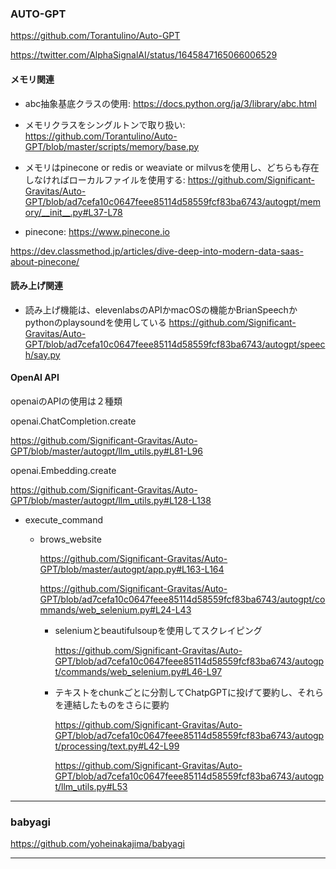 ### AUTO-GPT

https://github.com/Torantulino/Auto-GPT

https://twitter.com/AlphaSignalAI/status/1645847165066006529

#### メモリ関連

- abc抽象基底クラスの使用: 
https://docs.python.org/ja/3/library/abc.html

- メモリクラスをシングルトンで取り扱い: 
https://github.com/Torantulino/Auto-GPT/blob/master/scripts/memory/base.py

- メモリはpinecone or redis or weaviate or milvusを使用し、どちらも存在しなければローカルファイルを使用する: 
https://github.com/Significant-Gravitas/Auto-GPT/blob/ad7cefa10c0647feee85114d58559fcf83ba6743/autogpt/memory/__init__.py#L37-L78


- pinecone: 
https://www.pinecone.io

https://dev.classmethod.jp/articles/dive-deep-into-modern-data-saas-about-pinecone/

#### 読み上げ関連

- 読み上げ機能は、elevenlabsのAPIかmacOSの機能かBrianSpeechかpythonのplaysoundを使用している
https://github.com/Significant-Gravitas/Auto-GPT/blob/ad7cefa10c0647feee85114d58559fcf83ba6743/autogpt/speech/say.py

#### OpenAI API
openaiのAPIの使用は２種類

openai.ChatCompletion.create

https://github.com/Significant-Gravitas/Auto-GPT/blob/master/autogpt/llm_utils.py#L81-L96

openai.Embedding.create

https://github.com/Significant-Gravitas/Auto-GPT/blob/master/autogpt/llm_utils.py#L128-L138

* execute_command

  * brows_website

    https://github.com/Significant-Gravitas/Auto-GPT/blob/master/autogpt/app.py#L163-L164

    https://github.com/Significant-Gravitas/Auto-GPT/blob/ad7cefa10c0647feee85114d58559fcf83ba6743/autogpt/commands/web_selenium.py#L24-L43

    * seleniumとbeautifulsoupを使用してスクレイピング

      https://github.com/Significant-Gravitas/Auto-GPT/blob/ad7cefa10c0647feee85114d58559fcf83ba6743/autogpt/commands/web_selenium.py#L46-L97
      
    * テキストをchunkごとに分割してChatpGPTに投げて要約し、それらを連結したものをさらに要約

      https://github.com/Significant-Gravitas/Auto-GPT/blob/ad7cefa10c0647feee85114d58559fcf83ba6743/autogpt/processing/text.py#L42-L99
      
      https://github.com/Significant-Gravitas/Auto-GPT/blob/ad7cefa10c0647feee85114d58559fcf83ba6743/autogpt/llm_utils.py#L53

----
### babyagi

https://github.com/yoheinakajima/babyagi

----
